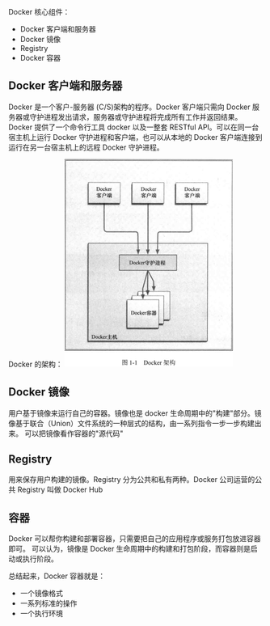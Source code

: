 Docker 核心组件：
+ Docker 客户端和服务器
+ Docker 镜像
+ Registry
+ Docker 容器

## Docker 客户端和服务器
Docker 是一个客户-服务器 (C/S)架构的程序。Docker 客户端只需向 Docker 服务器或守护进程发出请求，服务器或守护进程将完成所有工作并返回结果。Docker 提供了一个命令行工具 docker 以及一整套 RESTful API。可以在同一台宿主机上运行 Docker 守护进程和客户端，也可以从本地的 Docker 客户端连接到运行在另一台宿主机上的远程 Docker 守护进程。

Docker 的架构：
![](../images/Pasted%20image%2020231121220255.png)
## Docker 镜像
用户基于镜像来运行自己的容器。镜像也是 docker 生命周期中的"构建"部分。镜像基于联合（Union）文件系统的一种层式的结构，由一系列指令一步一步构建出来。
可以把镜像看作容器的"源代码"
## Registry
用来保存用户构建的镜像。Registry 分为公共和私有两种。Docker 公司运营的公共 Registry 叫做 Docker Hub
## 容器
Docker 可以帮你构建和部署容器，只需要把自己的应用程序或服务打包放进容器即可。
可以认为，镜像是 Docker 生命周期中的构建和打包阶段，而容器则是启动或执行阶段。

总结起来，Docker 容器就是：
+ 一个镜像格式
+ 一系列标准的操作
+ 一个执行环境


